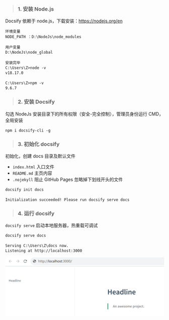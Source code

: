 <!-- 入门 -->

> ###  1. 安装 Node.js 

Docsify 依赖于 node.js，下载安装：https://nodejs.org/en

```
环境变量
NODE_PATH ：D:\NodeJs\node_modules

用户变量
D:\NodeJs\node_global

安装完毕
C:\Users\Z>node -v
v18.17.0

C:\Users\Z>npm -v
9.6.7
```

> ### 2. 安装 Docsify

勾选 NodeJs 安装目录下的所有权限（安全-完全控制），管理员身份运行 CMD，全局安装

```
npm i docsify-cli -g
```

> ### 3. 初始化 docsify

初始化，创建 docs 目录及默认文件

- `index.html`    入口文件
- `README.md`     主页内容
- `.nojekyll`     阻止 GitHub Pages 忽略掉下划线开头的文件

```
docsify init docs

Initialization succeeded! Please run docsify serve docs
```

> ### 4. 运行 docsify

`docsify serve` 启动本地服务器，热重载可调试

```
docsify serve docs

Serving C:\Users\Z\docs now.
Listening at http://localhost:3000
```

![启动页面](../_media/_resources/index.png ':size=70%')

